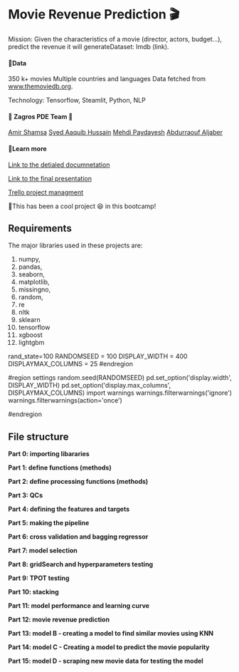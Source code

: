 # Movie Revenue Prediction 🎬

Mission: Given the characteristics of a movie (director, actors, budget…), predict the revenue it will generateDataset: Imdb (link).

#### 🚩Data
350 k+ movies
Multiple countries and languages
Data fetched from www.themoviedb.org.



Technology: Tensorflow, Steamlit, Python, NLP

#### 🚩 Zagros PDE Team 🌄
[Amir Shamsa](https://www.eureka.slb.com/CNP.cfm?uid=amir-20111016a)            [Syed Aaquib Hussain](https://www.eureka.slb.com/CNP.cfm?uid=syed-20160505)
[Mehdi Paydayesh](https://www.eureka.slb.com/CNP.cfm?uid=mehdi-20120402)        [Abdurraouf Aljaber](https://eur.delve.office.com/?u=9c7ac147-2739-4a06-899d-ff302ba9de0a&v=work)

#### 🚩Learn more
[Link to the detialed documnetation](https://slb001-my.sharepoint.com/:p:/g/personal/mpaydayesh_slb_com/Ec0pxL9AxSJOpv8jozuAhxYBrP4yZTm9_R2MNUCdyu8uvw?e=mNZBBv)

[Link to the final presentation](https://slb001-my.sharepoint.com/:p:/g/personal/mpaydayesh_slb_com/EdngxR73sKtFvvKSnq7EI4gBcvekNsW04VWBla1r_g9GTA?e=0pD2A0)

[Trello project managment](https://trello.com/invite/b/YjawKwro/ATTI7c94ea9cf3b681ea13ca96182052b4ccCD950991/project-management)

💖This has been a cool project 😆 in this bootcamp!


## Requirements

The major libraries used in these projects are:
1. numpy,
2. pandas,
3. seaborn,
4. matplotlib,
5. missingno,
6. random,
7. re
8. nltk
9. sklearn
10. tensorflow
11. xgboost
12. lightgbm


rand_state=100
RANDOMSEED = 100
DISPLAY_WIDTH = 400
DISPLAYMAX_COLUMNS = 25
#endregion

#region settings
random.seed(RANDOMSEED)
pd.set_option('display.width', DISPLAY_WIDTH)
pd.set_option('display.max_columns', DISPLAYMAX_COLUMNS)
import warnings
warnings.filterwarnings('ignore')
warnings.filterwarnings(action='once')

#endregion



## File structure

**Part 0: importing libararies**

**Part 1: define functions (methods)**

**Part 2: define processing functions (methods)**

**Part 3: QCs**

**Part 4: defining the features and targets**

**Part 5: making the pipeline**

**Part 6: cross validation and bagging regressor**

**Part 7: model selection**

**Part 8: gridSearch and hyperparameters testing**

**Part 9: TPOT testing**

**Part 10: stacking**

**Part 11: model performance and learning curve**

**Part 12: movie revenue prediction**

**Part 13: model B - creating a model to find similar movies using KNN**

**Part 14: model C - Creating a model to predict the movie popularity**

**Part 15: model D - scraping new movie data for testing the model**

